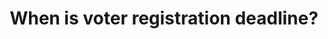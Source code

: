---
title: "When is voter registration deadline?"
published: true
weight: 1
section: important-dates-deadlines
priority: Minor
---